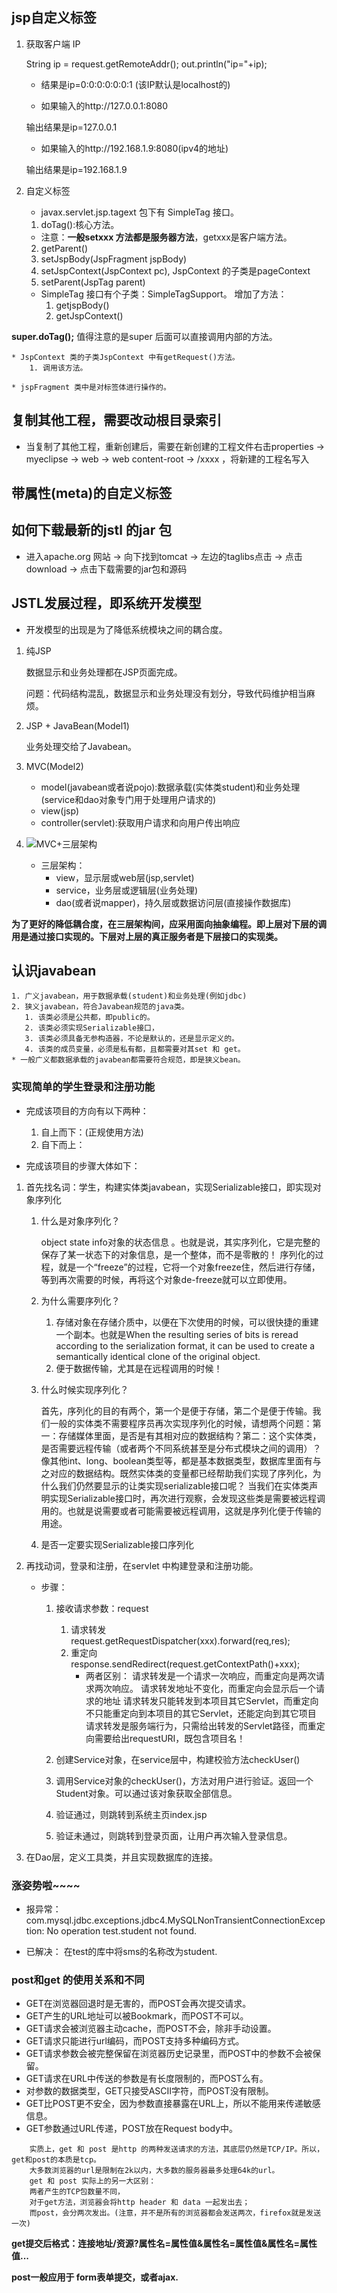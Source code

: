 ## jsp自定义标签
1. 获取客户端 IP 

    String ip = request.getRemoteAddr();
    out.println("ip="+ip);

    * 结果是ip=0:0:0:0:0:0:1
    (该IP默认是localhost的)

    * 如果输入的http://127.0.0.1:8080

    输出结果是ip=127.0.0.1

    * 如果输入的http://192.168.1.9:8080(ipv4的地址)

    输出结果是ip=192.168.1.9
 
2. 自定义标签

    * javax.servlet.jsp.tagext 包下有 SimpleTag 接口。

    1. doTag():核心方法。

    * 注意：**一般setxxx 方法都是服务器方法**，getxxx是客户端方法。
    
    2. getParent()
    3. setJspBody(JspFragment jspBody)
    4. setJspContext(JspContext pc), JspContext 的子类是pageContext
    5. setParent(JspTag parent)

    * SimpleTag 接口有个子类：SimpleTagSupport。
    增加了方法：
        1. getjspBody()
        2. getJspContext()

**super.doTag();** 值得注意的是super 后面可以直接调用内部的方法。

    * JspContext 类的子类JspContext 中有getRequest()方法。
        1. 调用该方法。

    * jspFragment 类中是对标签体进行操作的。


## 复制其他工程，需要改动根目录索引
* 当复制了其他工程，重新创建后，需要在新创建的工程文件右击properties → myeclipse → web → web content-root → /xxxx ，将新建的工程名写入

## 带属性(meta)的自定义标签


## 如何下载最新的jstl 的jar 包

* 进入apache.org 网站 → 向下找到tomcat → 左边的taglibs点击 → 点击download → 点击下载需要的jar包和源码


## JSTL发展过程，即系统开发模型
* 开发模型的出现是为了降低系统模块之间的耦合度。
1. 纯JSP

    数据显示和业务处理都在JSP页面完成。

    问题：代码结构混乱，数据显示和业务处理没有划分，导致代码维护相当麻烦。

2. JSP + JavaBean(Model1)
   
    业务处理交给了Javabean。

3. MVC(Model2)

    * model(javabean或者说pojo):数据承载(实体类student)和业务处理(service和dao对象专门用于处理用户请求的)
    * view(jsp)
    * controller(servlet):获取用户请求和向用户传出响应

4. ![MVC+三层架构](E:\home学习笔记\19-9-2)
   
   * 三层架构：
     * view，显示层或web层(jsp,servlet)
     * service，业务层或逻辑层(业务处理)
     * dao(或者说mapper)，持久层或数据访问层(直接操作数据库)

**为了更好的降低耦合度，在三层架构间，应采用面向抽象编程。即上层对下层的调用是通过接口实现的。下层对上层的真正服务者是下层接口的实现类。**


## 认识javabean
    1. 广义javabean，用于数据承载(student)和业务处理(例如jdbc)
    2. 狭义javabean，符合Javabean规范的java类。
       1. 该类必须是公共都，即public的。
       2. 该类必须实现Serializable接口，
       3. 该类必须具备无参构造器，不论是默认的，还是显示定义的。
       4. 该类的成员变量，必须是私有都，且都需要对其set 和 get。
    * 一般广义都数据承载的javabean都需要符合规范，即是狭义bean。

### 实现简单的学生登录和注册功能

* 完成该项目的方向有以下两种：
    1. 自上而下：(正规使用方法)
    2. 自下而上：

* 完成该项目的步骤大体如下：

1. 首先找名词：学生，构建实体类javabean，实现Serializable接口，即实现对象序列化
    
    1. 什么是对象序列化？

        object state info对象的状态信息 。也就是说，其实序列化，它是完整的保存了某一状态下的对象信息，是一个整体，而不是零散的！
        序列化的过程，就是一个“freeze”的过程，它将一个对象freeze住，然后进行存储，等到再次需要的时候，再将这个对象de-freeze就可以立即使用。
    
    2. 为什么需要序列化？

        1. 存储对象在存储介质中，以便在下次使用的时候，可以很快捷的重建一个副本。也就是When the resulting series of bits is reread according to the serialization format, it can be used to create a semantically identical clone of the original object.
        2. 便于数据传输，尤其是在远程调用的时候！

    3. 什么时候实现序列化？

        首先，序列化的目的有两个，第一个是便于存储，第二个是便于传输。我们一般的实体类不需要程序员再次实现序列化的时候，请想两个问题：第一：存储媒体里面，是否是有其相对应的数据结构？第二：这个实体类，是否需要远程传输（或者两个不同系统甚至是分布式模块之间的调用）？
        像其他int、long、boolean类型等，都是基本数据类型，数据库里面有与之对应的数据结构。既然实体类的变量都已经帮助我们实现了序列化，为什么我们仍然要显示的让类实现serializable接口呢？
        当我们在实体类声明实现Serializable接口时，再次进行观察，会发现这些类是需要被远程调用的。也就是说需要或者可能需要被远程调用，这就是序列化便于传输的用途。
    
    4. 是否一定要实现Serializable接口序列化

    

2. 再找动词，登录和注册，在servlet 中构建登录和注册功能。

    * 步骤：
        1. 接收请求参数：request
            1. 请求转发 request.getRequestDispatcher(xxx).forward(req,res);
            2. 重定向 response.sendRedirect(request.getContextPath()+xxx);
                * 两者区别：
                    请求转发是一个请求一次响应，而重定向是两次请求两次响应。
                    请求转发地址不变化，而重定向会显示后一个请求的地址
                    请求转发只能转发到本项目其它Servlet，而重定向不只能重定向到本项目的其它Servlet，还能定向到其它项目
                    请求转发是服务端行为，只需给出转发的Servlet路径，而重定向需要给出requestURI，既包含项目名！

        2. 创建Service对象，在service层中，构建校验方法checkUser()
        
        3. 调用Service对象的checkUser()，方法对用户进行验证。返回一个Student对象。可以通过该对象获取全部信息。
        4. 验证通过，则跳转到系统主页index.jsp
        5. 验证未通过，则跳转到登录页面，让用户再次输入登录信息。

3. 在Dao层，定义工具类，并且实现数据库的连接。



### 涨姿势啦~~~~

* 报异常： com.mysql.jdbc.exceptions.jdbc4.MySQLNonTransientConnectionException:  No operation test.student not found.

* 已解决： 在test的库中将sms的名称改为student.

### post和get 的使用关系和不同

* GET在浏览器回退时是无害的，而POST会再次提交请求。
* GET产生的URL地址可以被Bookmark，而POST不可以。
* GET请求会被浏览器主动cache，而POST不会，除非手动设置。
* GET请求只能进行url编码，而POST支持多种编码方式。
* GET请求参数会被完整保留在浏览器历史记录里，而POST中的参数不会被保留。
* GET请求在URL中传送的参数是有长度限制的，而POST么有。
* 对参数的数据类型，GET只接受ASCII字符，而POST没有限制。
* GET比POST更不安全，因为参数直接暴露在URL上，所以不能用来传递敏感信息。
* GET参数通过URL传递，POST放在Request body中。
```
    实质上，get 和 post 是http 的两种发送请求的方法，其底层仍然是TCP/IP。所以，get和post的本质是tcp。
    大多数浏览器的url是限制在2k以内，大多数的服务器最多处理64k的url。
    get 和 post 实际上的另一大区别：
    两者产生的TCP包数量不同，
    对于get方法，浏览器会将http header 和 data 一起发出去；
    而post，会分两次发出。(注意，并不是所有的浏览器都会发送两次，firefox就是发送一次)
```  

**get提交后格式：连接地址/资源?属性名=属性值&属性名=属性值&属性名=属性值...**

**post一般应用于 form表单提交，或者ajax.**

